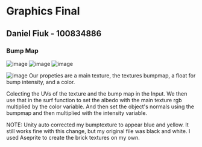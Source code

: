 # Graphics Final
## Daniel Fiuk - 100834886

### Bump Map
![image](https://user-images.githubusercontent.com/88565667/233696131-375254ac-1941-4e42-b127-9b9f4e0c27d5.png)
![image](https://user-images.githubusercontent.com/88565667/233696197-4bbcf843-230d-4b27-8335-d7a2ae661845.png)
![image](https://user-images.githubusercontent.com/88565667/233696250-657f6317-cc7b-4297-948b-c23a7375f302.png)

![image](https://user-images.githubusercontent.com/88565667/233695450-a15b2398-46ab-46f7-861a-97b1d2067c46.png)
Our propeties are a main texture, the textures bumpmap, a float for bump intensity, and a color.

Colecting the UVs of the texture and the bump map in the Input.
We then use that in the surf function to set the albedo with the main texture rgb multiplied by the color variable.
And then set the object's normals using the bumpmap and then multiplied with the intensity variable.

NOTE: Unity auto corrected my bumptexture to appear blue and yellow. It still works fine with this change, but my original file was black and white. I used Aseprite to create the brick textures on my own. 
